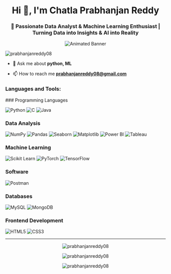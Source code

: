 <h1 align="center">Hi 👋, I'm Chatla Prabhanjan Reddy</h1>
<h3 align="center">🚀 Passionate Data Analyst & Machine Learning Enthusiast | Turning Data into Insights & AI into Reality</h3>

<p align="center">
<img src="https://cdn.dribbble.com/userupload/21656162/file/original-b2caa8e219bb54b29d2a4eff8ccd2a82.gif" alt="Animated Banner" />
</p>

<p align="left"> <img src="https://komarev.com/ghpvc/?username=prabhanjanreddy08&label=Profile%20views&color=0e75b6&style=flat" alt="prabhanjanreddy08" /> </p>


- 💬 Ask me about **python, ML**

- 📫 How to reach me **prabhanjanreddy08@gmail.com**


<p align="left">
</p>

<h3 align="left">Languages and Tools:</h3>
### Programming Languages

![Python](https://img.shields.io/badge/Python-3776AB?style=for-the-badge&logo=python&logoColor=white)
![C](https://img.shields.io/badge/C-A8B9CC?style=for-the-badge&logo=c&logoColor=white)
![Java](https://img.shields.io/badge/Java-007396?style=for-the-badge&logo=java&logoColor=white)


### Data Analysis
![NumPy](https://img.shields.io/badge/NumPy-013243?style=for-the-badge&logo=numpy&logoColor=white)
![Pandas](https://img.shields.io/badge/Pandas-150458?style=for-the-badge&logo=pandas&logoColor=white)
![Seaborn](https://img.shields.io/badge/Seaborn-3F4F75?style=for-the-badge&logo=seaborn&logoColor=white)
![Matplotlib](https://img.shields.io/badge/Matplotlib-5C3EE8?style=for-the-badge&logo=matplotlib&logoColor=white)
![Power BI](https://img.shields.io/badge/Power%20BI-F2C811?style=for-the-badge&logo=powerbi&logoColor=black)
![Tableau](https://img.shields.io/badge/Tableau-E97627?style=for-the-badge&logo=tableau&logoColor=white)


### Machine Learning
![Scikit Learn](https://img.shields.io/badge/Scikit%20Learn-F7931E?style=for-the-badge&logo=scikitlearn&logoColor=white)
![PyTorch](https://img.shields.io/badge/PyTorch-EE4C2C?style=for-the-badge&logo=pytorch&logoColor=white)
![TensorFlow](https://img.shields.io/badge/TensorFlow-FF6F00?style=for-the-badge&logo=tensorflow&logoColor=white)

### Software

![Postman](https://img.shields.io/badge/Postman-FF6C37?style=for-the-badge&logo=postman&logoColor=white)


### Databases
![MySQL](https://img.shields.io/badge/MySQL-4479A1?style=for-the-badge&logo=mysql&logoColor=white)
![MongoDB](https://img.shields.io/badge/MongoDB-47A248?style=for-the-badge&logo=mongodb&logoColor=white)

### Frontend Development
![HTML5](https://img.shields.io/badge/HTML5-E34F26?style=for-the-badge&logo=html5&logoColor=white)
![CSS3](https://img.shields.io/badge/CSS3-1572B6?style=for-the-badge&logo=css3&logoColor=white)


---


<p align="center">
<img align="center" src="https://github-readme-stats.vercel.app/api?username=prabhanjanreddy08&show_icons=true&locale=en" alt="prabhanjanreddy08" />
</p>

<p align="center">
<img align="center" src="https://github-readme-streak-stats.herokuapp.com/?user=prabhanjanreddy08&" alt="prabhanjanreddy08" />
</p>

<p align="center">
<img align="center" src="https://github-readme-stats.vercel.app/api/top-langs?username=prabhanjanreddy08&show_icons=true&locale=en&layout=compact" alt="prabhanjanreddy08" />
</p>
